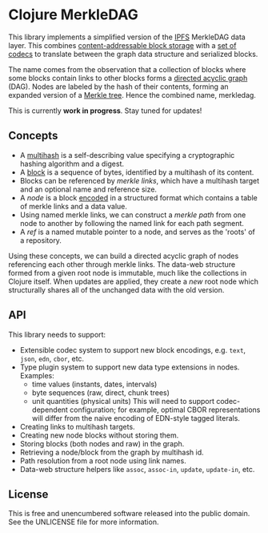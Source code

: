 Clojure MerkleDAG
=================

This library implements a simplified version of the
[IPFS](https://github.com/ipfs/ipfs) MerkleDAG data layer. This combines
[content-addressable block storage](https://github.com/greglook/blocks) with a
[set of codecs](https://github.com/greglook/clj-multicodec) to translate between
the graph data structure and serialized blocks.

The name comes from the observation that a collection of blocks where some
blocks contain links to other blocks forms a [directed acyclic
graph](https://en.wikipedia.org/wiki/Directed_acyclic_graph) (DAG). Nodes are
labeled by the hash of their contents, forming an expanded version of a [Merkle
tree](https://en.wikipedia.org/wiki/Merkle_tree). Hence the combined name,
merkledag.

This is currently **work in progress**. Stay tuned for updates!

## Concepts

- A [multihash](https://github.com/greglook/clj-multihash) is a self-describing
  value specifying a cryptographic hashing algorithm and a digest.
- A [block](https://github.com/greglook/blocks) is a sequence of bytes, identified by
  a multihash of its content.
- Blocks can be referenced by _merkle links_, which have a multihash target and
  an optional name and reference size.
- A _node_ is a block [encoded](https://github.com/greglook/clj-multicodec) in a
  structured format which contains a table of merkle links and a data value.
- Using named merkle links, we can construct a _merkle path_ from one node to
  another by following the named link for each path segment.
- A _ref_ is a named mutable pointer to a node, and serves as the 'roots' of a
  repository.

Using these concepts, we can build a directed acyclic graph of nodes referencing
each other through merkle links. The data-web structure formed from a given root
node is immutable, much like the collections in Clojure itself. When updates are
applied, they create a _new_ root node which structurally shares all of the
unchanged data with the old version.

## API

This library needs to support:

- Extensible codec system to support new block encodings, e.g. `text`, `json`,
  `edn`, `cbor`, etc.
- Type plugin system to support new data type extensions in nodes. Examples:
  * time values (instants, dates, intervals)
  * byte sequences (raw, direct, chunk trees)
  * unit quantities (physical units)
  This will need to support codec-dependent configuration; for example, optimal
  CBOR representations will differ from the naive encoding of EDN-style tagged
  literals.
- Creating links to multihash targets.
- Creating new node blocks without storing them.
- Storing blocks (both nodes and raw) in the graph.
- Retrieving a node/block from the graph by multihash id.
- Path resolution from a root node using link names.
- Data-web structure helpers like `assoc`, `assoc-in`, `update`, `update-in`,
  etc.

## License

This is free and unencumbered software released into the public domain.
See the UNLICENSE file for more information.
